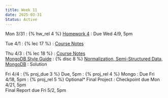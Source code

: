 ```yaml
---
title: Week 11
date: 2025-03-31
Status: Active
---
```


Mon 3/31
: {% hw_rel 4 %} [Homework 4](https://www.gradescope.com/courses/959541/assignments/5988702/)
  : Due Wed 4/9, 5pm

Tue 4/1
: {% lec 17 %}
  : [Course Notes](https://data101.org/notes/6-semi_data/semistructured.html)

Thu 4/3
: {% lec 18 %}
  : [Course Notes](https://data101.org/notes/6-semi_data/mongodb.html)<br>[MongoDB Style Guide](https://data101.org/notes/appendix/mongo-style.html)
: {% disc 8 %} [Normalization, Semi-Structured Data, MongoDB](https://drive.google.com/file/d/1vpF8CP0F3OTI5yojN-edOAFy4-uvCzmc/view?usp=sharing) 
  : Solution

Fri 4/4
: {% proj_due 3 %} Due, 5pm
: {% proj_rel 4 %} Mongo
  : Due Fri 4/18, 5pm
: {% proj_rel 5 %} Optional\* Final Project
  : Checkpoint due Mon 4/21, 5pm  <br> Final Report due Fri 5/2, 5pm

<!--
Thu 8/29
: {% lec 1 %}
  : [Pre-Semester Form](https://docs.google.com/forms/d/e/1FAIpQLSdalE7Mi5AIidLUFjJMU-BoQhcGrucIZPcIiQHKAzdkcoIU6Q/viewform)
: {% disc 1 %} [SQL Review](https://drive.google.com/file/d/1t3Ob8P2QRz3zSmkJdwbh6pVDrOuqm8tV/view?usp=sharing)
  : [Solution](https://drive.google.com/file/d/1V-JpFmOymMaozOeErNO4uS8zOw-DPV8J/view?usp=sharing), [Code](https://data101.datahub.berkeley.edu/hub/user-redirect/git-pull?repo=https%3A%2F%2Fgithub.com%2Fcal-data-eng%2Ffa24-materials&urlpath=lab%2Ftree%2Ffa24-materials%2Fdisc%2Fdisc01%2Fdisc01.ipynb&branch=main){:target="\_blank"}

Friday 8/30
: {% proj_rel 0 %} [SQL Review](https://data101.datahub.berkeley.edu/hub/user-redirect/git-pull?repo=https%3A%2F%2Fgithub.com%2Fcal-data-eng%2Ffa24-materials&urlpath=lab%2Ftree%2Ffa24-materials%2Fproj%2Fproj0%2Fproj0.ipynb&branch=main)
  : Due <del>Wed 9/4</del> Thu 9/5, 5pm
  <br/>[Notes](https://data101.org/notes/1-SQL/)
-->
